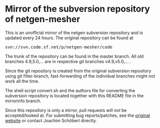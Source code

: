 Mirror of the subversion repository of netgen-mesher
====================================================

This is an unofficial mirror of the netgen subversion repository and
is updated every 24 hours. The original repository can be found at

<pre>
svn://svn.code.sf.net/p/netgen-mesher/code
</pre>

The trunk of the repository can be found in the master branch. All old
branches 4.9,5.0,... are in respective git branches v4.9,v5.0,... .

Since the git repository is created from the original subversion
repository using git filter-branch, fast-forwarding of the individual
branches might not work all the time.

The shell script convert.sh and the authors file for converting the
subversion repository is located together with this README file in the
mirrorinfo branch.

Since this repository is only a mirror, pull requests will _not_ be
accepted/looked at.  For submitting bug reports/patches, see the 
[original website](http://sourceforge.net/projects/netgen-mesher)
or contact Joachim Schöberl directly.

